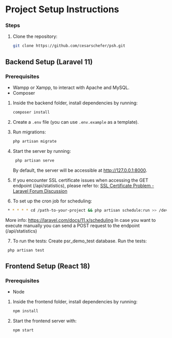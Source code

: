 # Project Setup Instructions

### Steps

1. Clone the repository:
    ```bash
    git clone https://github.com/cesarschefer/psh.git
    ```

   
## Backend Setup (Laravel 11)

### Prerequisites
- Wampp or Xampp, to interact with Apache and MySQL.
- Composer

1. Inside the backend folder, install dependencies by running:
    ```bash
    composer install
     ```
   
2. Create a `.env` file (you can use `.env.example` as a template).
   
3. Run migrations:
    ```bash
    php artisan migrate
     ```
   
4. Start the server by running:
   ```bash
    php artisan serve
    ```
   By default, the server will be accessible at http://127.0.0.1:8000.

5. If you encounter SSL certificate issues when accessing the GET endpoint (/api/statistics), please refer to:
   [SSL Certificate Problem - Laravel Forum Discussion](https://laracasts.com/discuss/channels/laravel/guzzlehttp-exception-requestexception-curl-error-60-ssl-certificate-problem-unable-to-get-local-issuer-certificate-see-httpcurlhaxxselibcurlclibcurl-errorshtml)

6. To set up the cron job for scheduling:
  ```bash
   * * * * * cd /path-to-your-project && php artisan schedule:run >> /dev/null 2>&1
  ```
  More info: https://laravel.com/docs/11.x/scheduling
	In case you want to execute manually you can send a POST request to the endpoint (/api/statistics)
   
7. To run the tests:
  Create psr_demo_test database.
  Run the tests:
  ```bash
   php artisan test
  ```

## Frontend Setup (React 18)

### Prerequisites
- Node

1. Inside the frontend folder, install dependencies by running:
   ```bash
   npm install
   ```

2. Start the frontend server with:
   ```bash
   npm start
   ```
	
